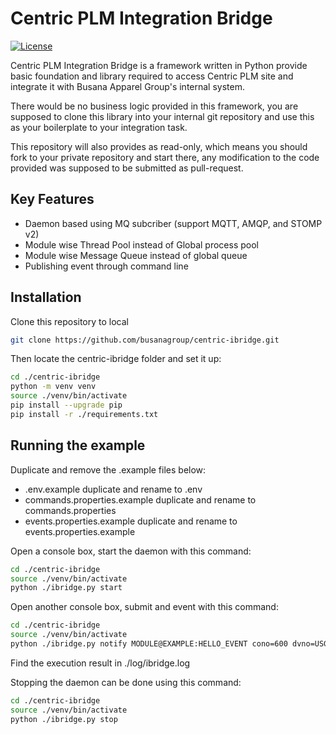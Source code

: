 # Centric PLM Integration Bridge

[![License](https://img.shields.io/badge/License-Apache%202.0-blue.svg)](https://opensource.org/licenses/Apache-2.0)

Centric PLM Integration Bridge is a framework written in Python provide basic foundation and library required to access Centric PLM site and integrate it with Busana Apparel Group's internal system.

There would be no business logic provided in this framework, you are supposed to clone this library into your internal git repository and use this as your boilerplate to your integration task.

This repository will also provides as read-only, which means you should fork to your private repository and start there, any modification to the code provided was supposed to be submitted as pull-request.

## Key Features

- Daemon based using MQ subcriber (support MQTT, AMQP, and STOMP v2)
- Module wise Thread Pool instead of Global process pool 
- Module wise Message Queue instead of global queue
- Publishing event through command line

## Installation

Clone this repository to local
```sh
git clone https://github.com/busanagroup/centric-ibridge.git
```

Then locate the centric-ibridge folder and set it up:
```sh
cd ./centric-ibridge
python -m venv venv
source ./venv/bin/activate
pip install --upgrade pip
pip install -r ./requirements.txt
```

## Running the example

Duplicate and remove the .example files below:
- .env.example duplicate and rename to .env
- commands.properties.example duplicate and rename to commands.properties
- events.properties.example duplicate and rename to events.properties.example

Open a console box, start the daemon with this command:

```sh
cd ./centric-ibridge
source ./venv/bin/activate
python ./ibridge.py start
```

Open another console box, submit and event with this command:

```sh
cd ./centric-ibridge
source ./venv/bin/activate
python ./ibridge.py notify MODULE@EXAMPLE:HELLO_EVENT cono=600 dvno=USG
```
Find the execution result in ./log/ibridge.log

Stopping the daemon can be done using this command:
```sh
cd ./centric-ibridge
source ./venv/bin/activate
python ./ibridge.py stop
```
